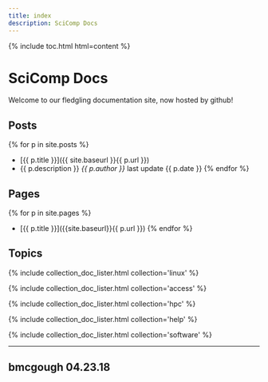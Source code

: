 ```yaml
---
title: index
description: SciComp Docs
---
```


{% include toc.html html=content %}

# SciComp Docs
Welcome to our fledgling documentation site, now hosted by github!

## Posts

{% for p in site.posts %}
 * [{{ p.title }}]({{ site.baseurl }}{{ p.url }})
  * {{ p.description }} _{{ p.author }}_ last update {{ p.date }}
{% endfor %}

## Pages

{% for p in site.pages %}
 * [{{ p.title }}]({{site.baseurl}}{{ p.url }})
{% endfor %}

## Topics

{% include collection_doc_lister.html collection='linux' %}

{% include collection_doc_lister.html collection='access' %}

{% include collection_doc_lister.html collection='hpc' %}

{% include collection_doc_lister.html collection='help' %}

{% include collection_doc_lister.html collection='software' %}

---
bmcgough 04.23.18
---
